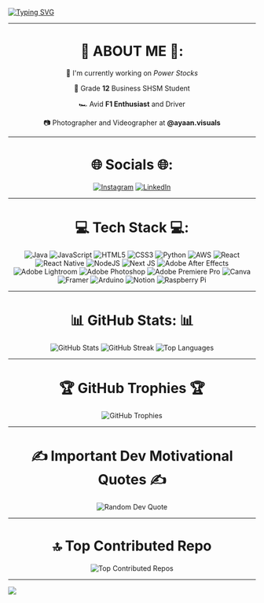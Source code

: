 <a href="https://git.io/typing-svg"><img src="https://readme-typing-svg.demolab.com?font=Oswald&weight=700&size=42&pause=1000&color=73E9F7&center=true&vCenter=true&width=1350&lines=Hi!+I'm+Ayaan+Faisal.+%F0%9F%91%A8%E2%80%8D%F0%9F%92%BB;Welcome+to+my+GitHub.+%F0%9F%93%A3" alt="Typing SVG" /></a>

<hr/>

<div align="center">
  <h1>💫 ABOUT ME 💫:</h1>

🔭 I'm currently working on _Power Stocks_

🏢 Grade **12** Business SHSM Student

🏎 Avid **F1 Enthusiast** and Driver

📷 Photographer and Videographer at **@ayaan.visuals**
</div>

<hr/>

<div align="center">

  <h1>🌐 Socials 🌐:</h1>

[![Instagram](https://img.shields.io/badge/Instagram-%23E4405F.svg?logo=Instagram&logoColor=white)](https://instagram.com/ayaan.visuals) [![LinkedIn](https://img.shields.io/badge/LinkedIn-%230077B5.svg?logo=linkedin&logoColor=white)](https://linkedin.com/in/ayaan-faisal-111991259) 
</div>

<hr/>

<div align="center">

 <h1> 💻 Tech Stack 💻:</h1>

![Java](https://img.shields.io/badge/java-%23ED8B00.svg?style=for-the-badge&logo=openjdk&logoColor=white) ![JavaScript](https://img.shields.io/badge/javascript-%23323330.svg?style=for-the-badge&logo=javascript&logoColor=%23F7DF1E) ![HTML5](https://img.shields.io/badge/html5-%23E34F26.svg?style=for-the-badge&logo=html5&logoColor=white) ![CSS3](https://img.shields.io/badge/css3-%231572B6.svg?style=for-the-badge&logo=css3&logoColor=white) ![Python](https://img.shields.io/badge/python-3670A0?style=for-the-badge&logo=python&logoColor=ffdd54) ![AWS](https://img.shields.io/badge/AWS-%23FF9900.svg?style=for-the-badge&logo=amazon-aws&logoColor=white) ![React](https://img.shields.io/badge/react-%2320232a.svg?style=for-the-badge&logo=react&logoColor=%2361DAFB) ![React Native](https://img.shields.io/badge/react_native-%2320232a.svg?style=for-the-badge&logo=react&logoColor=%2361DAFB) ![NodeJS](https://img.shields.io/badge/node.js-6DA55F?style=for-the-badge&logo=node.js&logoColor=white) ![Next JS](https://img.shields.io/badge/Next-black?style=for-the-badge&logo=next.js&logoColor=white) ![Adobe After Effects](https://img.shields.io/badge/Adobe%20After%20Effects-9999FF.svg?style=for-the-badge&logo=Adobe%20After%20Effects&logoColor=white) ![Adobe Lightroom](https://img.shields.io/badge/Adobe%20Lightroom-31A8FF.svg?style=for-the-badge&logo=Adobe%20Lightroom&logoColor=white) ![Adobe Photoshop](https://img.shields.io/badge/adobe%20photoshop-%2331A8FF.svg?style=for-the-badge&logo=adobe%20photoshop&logoColor=white) ![Adobe Premiere Pro](https://img.shields.io/badge/Adobe%20Premiere%20Pro-9999FF.svg?style=for-the-badge&logo=Adobe%20Premiere%20Pro&logoColor=white) ![Canva](https://img.shields.io/badge/Canva-%2300C4CC.svg?style=for-the-badge&logo=Canva&logoColor=white) ![Framer](https://img.shields.io/badge/Framer-black?style=for-the-badge&logo=framer&logoColor=blue) ![Arduino](https://img.shields.io/badge/-Arduino-00979D?style=for-the-badge&logo=Arduino&logoColor=white) ![Notion](https://img.shields.io/badge/Notion-%23000000.svg?style=for-the-badge&logo=notion&logoColor=white) ![Raspberry Pi](https://img.shields.io/badge/-RaspberryPi-C51A4A?style=for-the-badge&logo=Raspberry-Pi)
</div>

<hr/>

<div align="center">

  <h1>📊 GitHub Stats: 📊</h1>
</div>
<p align="center">
  <img src="https://github-readme-stats.vercel.app/api?username=appleayaan&theme=shadow_blue&hide_border=false&include_all_commits=false&count_private=false" alt="GitHub Stats" />
  <img src="https://github-readme-streak-stats.herokuapp.com/?user=appleayaan&theme=shadow_blue&hide_border=false" alt="GitHub Streak" />
  <img src="https://github-readme-stats.vercel.app/api/top-langs/?username=appleayaan&theme=shadow_blue&hide_border=false&include_all_commits=false&count_private=false&layout=compact" alt="Top Languages" />
</p>

<hr/>

<div align="center">

  <h1>🏆 GitHub Trophies 🏆</h1>
</div>
<p align="center">
  <img src="https://github-profile-trophy.vercel.app/?username=appleayaan&theme=algolia&no-frame=false&no-bg=true&margin-w=4" alt="GitHub Trophies" />
</p>

<hr/>
<div align="center">

  <h1>✍️ Important Dev Motivational Quotes ✍️</h1>
</div>
<p align="center">
  <img src="https://quotes-github-readme.vercel.app/api?type=horizontal&theme=tokyonight" alt="Random Dev Quote" />
</p>

<hr/>

<div align="center">

  <h1>🔝 Top Contributed Repo</h1>
</div>
<p align="center">
  <img src="https://github-contributor-stats.vercel.app/api?username=appleayaan&limit=5&theme=panda&combine_all_yearly_contributions=true" alt="Top Contributed Repos" />
</p>

---
[![](https://visitcount.itsvg.in/api?id=appleayaan&icon=0&color=0)](https://visitcount.itsvg.in)

<!-- Proudly created with GPRM ( https://gprm.itsvg.in ) -->
